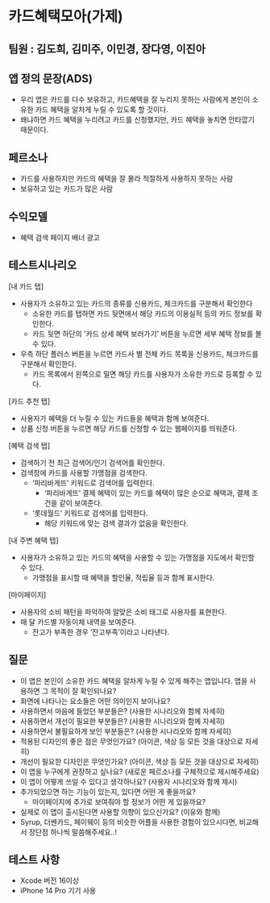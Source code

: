 # 카드혜택모아(가제)

## 팀원 : 김도희, 김미주, 이민경, 장다영, 이진아

## **앱 정의 문장(ADS)**

- 우리 앱은 카드를 다수 보유하고, 카드혜택을 잘 누리지 못하는 사람에게 본인이 소유한 카드 혜택을 알차게 누릴 수 있도록 할 것이다.
- 왜냐하면 카드 혜택을 누리려고 카드를 신청했지만, 카드 혜택을 놓치면 안타깝기 때문이다.

## **페르소나**

- 카드를 사용하지만 카드의 혜택을 잘 몰라 적절하게 사용하지 못하는 사람
- 보유하고 있는 카드가 많은 사람

## **수익모델**

- 혜택 검색 페이지 배너 광고

## **테스트시나리오**

[내 카드 탭]

- 사용자가 소유하고 있는 카드의 종류를 신용카드, 체크카드를 구분해서 확인한다
    - 소유한 카드를 탭하면 카드 뒷면에서 해당 카드의 이용실적 등의 카드 정보를 확인한다.
    - 카드 뒷면 하단의 '카드 상세 혜택 보러가기' 버튼을 누르면 세부 혜택 정보를 볼 수 있다.
- 우측 하단 플러스 버튼을 누르면 카드사 별 전체 카드 목록을 신용카드, 체크카드를 구분해서 확인한다.
    - 카드 목록에서 왼쪽으로 밀면 해당 카드를 사용자가 소유한 카드로 등록할 수 있다.

[카드 추천 탭]

- 사용자가 혜택을 더 누릴 수 있는 카드들을 혜택과 함께 보여준다.
- 상품 신청 버튼을 누르면 해당 카드를 신청할 수 있는 웹페이지를 띄워준다.

[혜택 검색 탭]

- 검색하기 전 최근 검색어/인기 검색어를 확인한다.
- 검색창에 카드를 사용할 가맹점을 검색한다.
    - ‘파리바게뜨’ 키워드로 검색어를 입력한다.
        - ‘파리바게뜨’ 결제 혜택이 있는 카드를 혜택이 많은 순으로 혜택과, 결제 조건을 같이 보여준다.
    - ‘롯데월드’ 키워드로 검색어를 입력한다.
        - 해당 키워드에 맞는 검색 결과가 없음을 확인한다.

[내 주변 혜택 탭]

- 사용자가 소유하고 있는 카드의 혜택을 사용할 수 있는 가맹점을 지도에서 확인할 수 있다.
    - 가맹점을 표시할 때 혜택을 할인율, 적립율 등과 함께 표시한다.

[마이페이지]

- 사용자의 소비 패턴을 파악하여 알맞은 소비 태그로 사용자를 표현한다.
- 매 달 카드별 자동이체 내역을 보여준다.
    - 잔고가 부족한 경우 ‘잔고부족’이라고 나타낸다.

## **질문**

- 이 앱은 본인이 소유한 카드 혜택을 알차게 누릴 수 있게 해주는 앱입니다. 앱을 사용하면 그 목적이 잘 확인되나요?
- 화면에 나타나는 요소들은 어떤 의미인지 보이나요?
- 사용하면서 마음에 들었던 부분들은? (사용한 시나리오와 함께 자세히)
- 사용하면서 개선이 필요한 부분들은? (사용한 시나리오와 함께 자세히)
- 사용하면서 불필요하게 보인 부분들은? (사용한 시나리오와 함께 자세히)
- 적용된 디자인의 좋은 점은 무엇인가요? (아이콘, 색상 등 모든 것을 대상으로 자세히)
- 개선이 필요한 디자인은 무엇인가요? (아이콘, 색상 등 모든 것을 대상으로 자세히)
- 이 앱을 누구에게 권장하고 싶나요? (새로운 페르소나를 구체적으로 제시해주세요)
- 이 앱이 어떻게 쓰일 수 있다고 생각하나요? (사용자 시나리오와 함께 제시)
- 추가되었으면 하는 기능이 있는지, 있다면 어떤 게 좋을까요?
    - 마이페이지에 추가로 보여줘야 할 정보가 어떤 게 있을까요?
- 실제로 이 앱이 출시된다면 사용할 의향이 있으신가요? (이유와 함께)
- Syrup, 더쎈카드, 페이웨이 등의 비슷한 어플을 사용한 경험이 있으시다면, 비교해서 장단점 하나씩 말씀해주세요..!


## 테스트 사항

- Xcode 버전 16이상
- iPhone 14 Pro 기기 사용
